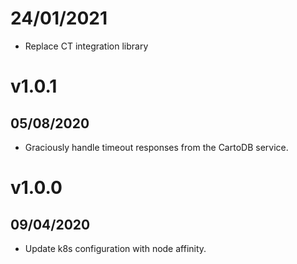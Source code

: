 # 24/01/2021

- Replace CT integration library

# v1.0.1

## 05/08/2020

- Graciously handle timeout responses from the CartoDB service.

# v1.0.0

## 09/04/2020

- Update k8s configuration with node affinity.
